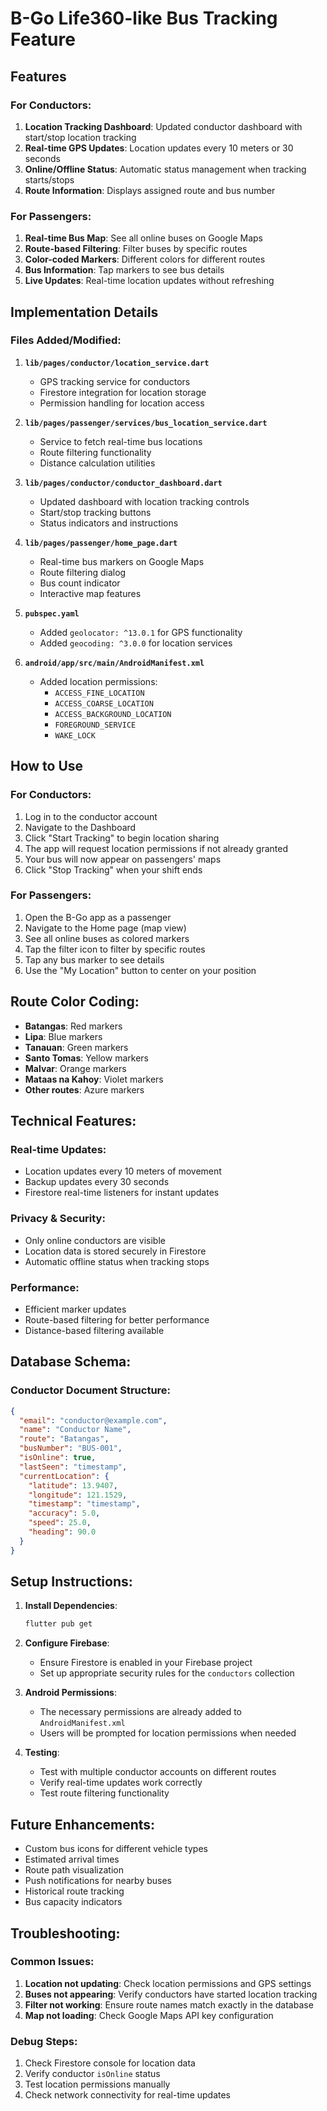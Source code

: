 # B-Go Life360-like Bus Tracking Feature

## Features

### For Conductors:

1. **Location Tracking Dashboard**: Updated conductor dashboard with start/stop location tracking
2. **Real-time GPS Updates**: Location updates every 10 meters or 30 seconds
3. **Online/Offline Status**: Automatic status management when tracking starts/stops
4. **Route Information**: Displays assigned route and bus number

### For Passengers:

1. **Real-time Bus Map**: See all online buses on Google Maps
2. **Route-based Filtering**: Filter buses by specific routes
3. **Color-coded Markers**: Different colors for different routes
4. **Bus Information**: Tap markers to see bus details
5. **Live Updates**: Real-time location updates without refreshing

## Implementation Details

### Files Added/Modified:

1. **`lib/pages/conductor/location_service.dart`**

   - GPS tracking service for conductors
   - Firestore integration for location storage
   - Permission handling for location access

2. **`lib/pages/passenger/services/bus_location_service.dart`**

   - Service to fetch real-time bus locations
   - Route filtering functionality
   - Distance calculation utilities

3. **`lib/pages/conductor/conductor_dashboard.dart`**

   - Updated dashboard with location tracking controls
   - Start/stop tracking buttons
   - Status indicators and instructions

4. **`lib/pages/passenger/home_page.dart`**

   - Real-time bus markers on Google Maps
   - Route filtering dialog
   - Bus count indicator
   - Interactive map features

5. **`pubspec.yaml`**

   - Added `geolocator: ^13.0.1` for GPS functionality
   - Added `geocoding: ^3.0.0` for location services

6. **`android/app/src/main/AndroidManifest.xml`**
   - Added location permissions:
     - `ACCESS_FINE_LOCATION`
     - `ACCESS_COARSE_LOCATION`
     - `ACCESS_BACKGROUND_LOCATION`
     - `FOREGROUND_SERVICE`
     - `WAKE_LOCK`

## How to Use

### For Conductors:

1. Log in to the conductor account
2. Navigate to the Dashboard
3. Click "Start Tracking" to begin location sharing
4. The app will request location permissions if not already granted
5. Your bus will now appear on passengers' maps
6. Click "Stop Tracking" when your shift ends

### For Passengers:

1. Open the B-Go app as a passenger
2. Navigate to the Home page (map view)
3. See all online buses as colored markers
4. Tap the filter icon to filter by specific routes
5. Tap any bus marker to see details
6. Use the "My Location" button to center on your position

## Route Color Coding:

- **Batangas**: Red markers
- **Lipa**: Blue markers
- **Tanauan**: Green markers
- **Santo Tomas**: Yellow markers
- **Malvar**: Orange markers
- **Mataas na Kahoy**: Violet markers
- **Other routes**: Azure markers

## Technical Features:

### Real-time Updates:

- Location updates every 10 meters of movement
- Backup updates every 30 seconds
- Firestore real-time listeners for instant updates

### Privacy & Security:

- Only online conductors are visible
- Location data is stored securely in Firestore
- Automatic offline status when tracking stops

### Performance:

- Efficient marker updates
- Route-based filtering for better performance
- Distance-based filtering available

## Database Schema:

### Conductor Document Structure:

```json
{
  "email": "conductor@example.com",
  "name": "Conductor Name",
  "route": "Batangas",
  "busNumber": "BUS-001",
  "isOnline": true,
  "lastSeen": "timestamp",
  "currentLocation": {
    "latitude": 13.9407,
    "longitude": 121.1529,
    "timestamp": "timestamp",
    "accuracy": 5.0,
    "speed": 25.0,
    "heading": 90.0
  }
}
```

## Setup Instructions:

1. **Install Dependencies**:

   ```bash
   flutter pub get
   ```

2. **Configure Firebase**:

   - Ensure Firestore is enabled in your Firebase project
   - Set up appropriate security rules for the `conductors` collection

3. **Android Permissions**:

   - The necessary permissions are already added to `AndroidManifest.xml`
   - Users will be prompted for location permissions when needed

4. **Testing**:
   - Test with multiple conductor accounts on different routes
   - Verify real-time updates work correctly
   - Test route filtering functionality

## Future Enhancements:

- Custom bus icons for different vehicle types
- Estimated arrival times
- Route path visualization
- Push notifications for nearby buses
- Historical route tracking
- Bus capacity indicators

## Troubleshooting:

### Common Issues:

1. **Location not updating**: Check location permissions and GPS settings
2. **Buses not appearing**: Verify conductors have started location tracking
3. **Filter not working**: Ensure route names match exactly in the database
4. **Map not loading**: Check Google Maps API key configuration

### Debug Steps:

1. Check Firestore console for location data
2. Verify conductor `isOnline` status
3. Test location permissions manually
4. Check network connectivity for real-time updates
